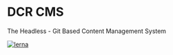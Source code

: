 # DCR CMS

The Headless - Git Based Content Management System

[![lerna](https://img.shields.io/badge/maintained%20with-lerna-cc00ff.svg)](https://lerna.js.org/)
